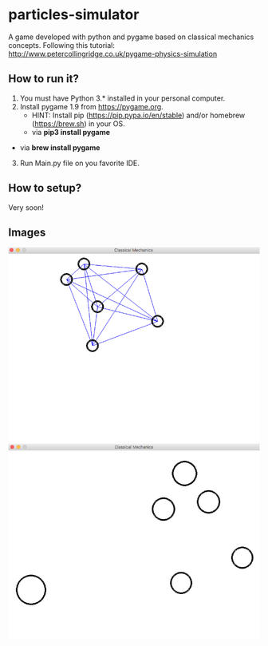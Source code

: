 # particles-simulator

  A game developed with python and pygame based on classical mechanics concepts. Following this tutorial: http://www.petercollingridge.co.uk/pygame-physics-simulation
 
## How to run it?

1. You must have Python 3.* installed in your personal computer.
2. Install pygame 1.9 from https://pygame.org.
	* HINT: Install pip (https://pip.pypa.io/en/stable) and/or homebrew (https://brew.sh) in your OS.
	* via **pip3 install pygame**
  * via **brew install pygame**
3. Run Main.py file on you favorite IDE.

## How to setup?

Very soon!

## Images

![alt springs](https://github.com/rubenspessoa/particles-simulator/blob/master/images/1.png)
![alt springs](https://github.com/rubenspessoa/particles-simulator/blob/master/images/2.png)
  
